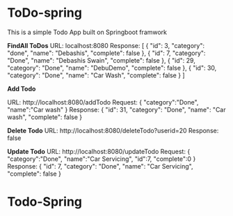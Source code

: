 # ToDo-spring


This is a simple Todo App built on Springboot framwork

**FindAll ToDos**
URL: localhost:8080
Response:
[
    {
        "id": 3,
        "category": "done",
        "name": "Debashis",
        "complete": false
    },
    {
        "id": 7,
        "category": "Done",
        "name": "Debashis Swain",
        "complete": false
    },
    {
        "id": 29,
        "category": "Done",
        "name": "DebuDemo",
        "complete": false
    },
    {
        "id": 30,
        "category": "Done",
        "name": "Car Wash",
        "complete": false
    }
]


**Add Todo**

URL: http://localhost:8080/addTodo
Request:
  {
	"category":"Done",
	"name":"Car wash"
  }
Response:
  {
    "id": 31,
    "category": "Done",
    "name": "Car wash",
    "complete": false
  }


**Delete Todo**
URL: http://localhost:8080/deleteTodo?userid=20
Response:
  false
  
  **Update Todo**
URL: http://localhost:8080/updateTodo
Request:
  {
	"category":"Done",
	"name":"Car Servicing",
	"id":7,
	"complete":0
  }
Response:
  {
    "id": 7,
    "category": "Done",
    "name": "Car Servicing",
    "complete": false
  }
# Todo-Spring
